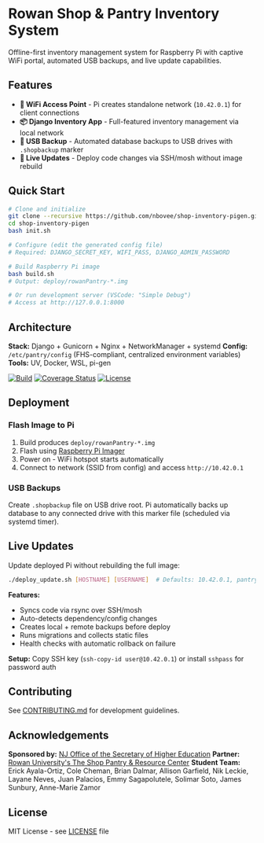 # Rowan Shop & Pantry Inventory System

Offline-first inventory management system for Raspberry Pi with captive WiFi portal, automated USB backups, and live update capabilities.

## Features

- **📡 WiFi Access Point** - Pi creates standalone network (`10.42.0.1`) for client connections
- **📦 Django Inventory App** - Full-featured inventory management via local network
- **💾 USB Backup** - Automated database backups to USB drives with `.shopbackup` marker
- **🔄 Live Updates** - Deploy code changes via SSH/mosh without image rebuild

## Quick Start

```bash
# Clone and initialize
git clone --recursive https://github.com/nbovee/shop-inventory-pigen.git
cd shop-inventory-pigen
bash init.sh

# Configure (edit the generated config file)
# Required: DJANGO_SECRET_KEY, WIFI_PASS, DJANGO_ADMIN_PASSWORD

# Build Raspberry Pi image
bash build.sh
# Output: deploy/rowanPantry-*.img

# Or run development server (VSCode: "Simple Debug")
# Access at http://127.0.0.1:8000
```

## Architecture

**Stack:** Django + Gunicorn + Nginx + NetworkManager + systemd
**Config:** `/etc/pantry/config` (FHS-compliant, centralized environment variables)
**Tools:** UV, Docker, WSL, pi-gen

[![Build](https://github.com/nbovee/shop-inventory/actions/workflows/ci.yml/badge.svg?branch=main)](https://github.com/nbovee/shop-inventory/actions/workflows/ci.yml)
[![Coverage Status](https://coveralls.io/repos/github/nbovee/shop-inventory/badge.svg?branch=main)](https://coveralls.io/github/nbovee/shop-inventory?branch=main)
[![License](https://img.shields.io/badge/license-MIT-blue.svg)](LICENSE)

## Deployment

### Flash Image to Pi
1. Build produces `deploy/rowanPantry-*.img`
2. Flash using [Raspberry Pi Imager](https://www.raspberrypi.com/software/)
3. Power on - WiFi hotspot starts automatically
4. Connect to network (SSID from config) and access `http://10.42.0.1`

### USB Backups
Create `.shopbackup` file on USB drive root. Pi automatically backs up database to any connected drive with this marker file (scheduled via systemd timer).

## Live Updates

Update deployed Pi without rebuilding the full image:

```bash
./deploy_update.sh [HOSTNAME] [USERNAME]  # Defaults: 10.42.0.1, pantry user
```

**Features:**
- Syncs code via rsync over SSH/mosh
- Auto-detects dependency/config changes
- Creates local + remote backups before deploy
- Runs migrations and collects static files
- Health checks with automatic rollback on failure

**Setup:** Copy SSH key (`ssh-copy-id user@10.42.0.1`) or install `sshpass` for password auth

## Contributing

See [CONTRIBUTING.md](CONTRIBUTING.md) for development guidelines.

## Acknowledgements

**Sponsored by:** [NJ Office of the Secretary of Higher Education](https://www.nj.gov/highereducation/)
**Partner:** [Rowan University's The Shop Pantry & Resource Center](https://sites.rowan.edu/theshop/)
**Student Team:** Erick Ayala-Ortiz, Cole Cheman, Brian Dalmar, Allison Garfield, Nik Leckie, Layane Neves, Juan Palacios, Emmy Sagapolutele, Solimar Soto, James Sunbury, Anne-Marie Zamor

## License

MIT License - see [LICENSE](LICENSE) file
